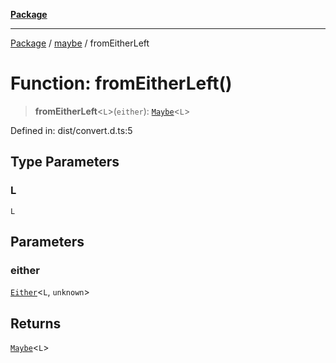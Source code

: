 [**Package**](../../README.md)

***

[Package](../../modules.md) / [maybe](../README.md) / fromEitherLeft

# Function: fromEitherLeft()

> **fromEitherLeft**\<`L`\>(`either`): [`Maybe`](../type-aliases/Maybe.md)\<`L`\>

Defined in: dist/convert.d.ts:5

## Type Parameters

### L

`L`

## Parameters

### either

[`Either`](../../either/type-aliases/Either.md)\<`L`, `unknown`\>

## Returns

[`Maybe`](../type-aliases/Maybe.md)\<`L`\>
